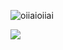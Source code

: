 ![oiiaioiiai](https://github.com/user-attachments/assets/c94f2d22-b784-4392-a6b3-7ae1a5ba14be)









![](https://komarev.com/ghpvc/?username=your-github-username&color=blue)




